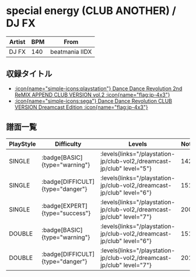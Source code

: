 # special energy (CLUB ANOTHER) / DJ FX

|Artist|BPM|From|
|------|---|----|
|DJ FX|140|beatmania IIDX|

## 収録タイトル

- [:icon{name="simple-icons:playstation"} Dance Dance Revolution 2nd ReMIX APPEND CLUB VERSION vol.2 :icon{name="flag:jp-4x3"}](/playstation-jp/club-vol2)
- [:icon{name="simple-icons:sega"} Dance Dance Revolution CLUB VERSION Dreamcast Edition :icon{name="flag:jp-4x3"}](/dreamcast-jp/club)

## 譜面一覧

|PlayStyle|Difficulty|Levels|Notes|Movie|
|---------|----------|------|-----|-----|
|SINGLE| :badge[BASIC]{type="warning"}| :levels{links="/playstation-jp/club-vol2,/dreamcast-jp/club" level="5"}|142/0||
|SINGLE| :badge[DIFFICULT]{type="danger"}| :levels{links="/playstation-jp/club-vol2,/dreamcast-jp/club" level="6"}|151/0||
|SINGLE| :badge[EXPERT]{type="success"}| :levels{links="/playstation-jp/club-vol2,/dreamcast-jp/club" level="7"}|200/0||
|DOUBLE| :badge[BASIC]{type="warning"}| :levels{links="/playstation-jp/club-vol2,/dreamcast-jp/club" level="6"}|151/0||
|DOUBLE| :badge[DIFFICULT]{type="danger"}| :levels{links="/playstation-jp/club-vol2,/dreamcast-jp/club" level="7"}|201/0||
